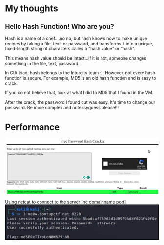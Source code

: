 # My thoughts
## Hello Hash Function! Who are you?

Hash is a name of a chef....no no, but hash knows how to make unique recipes by taking a file, text, or password, and transforms it into a unique, fixed-length string of characters called a "hash value" or "hash".

This means hash value should be intact...if it is not, someone changes something in the file, text, password. 

In CIA triad, hash belongs to the Intergity team :). However, not every hash function is secure. For example, MD5 is an old hash function and is easy to crack. 

If you do not believe that, look at what I did to MD5 that I found in the VM.

After the crack, the password I found out was easy. It's time to change our password. Be more complex and noteasyguess please!!!

# Performance
![hashmd5](/Images/pic1.png)

Using netcat to connect to the server [nc domainname port]
![hashmd5](/Images/pic2.png)


